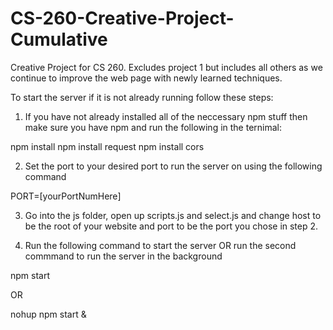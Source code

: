 # CS-260-Creative-Project-Cumulative
Creative Project for CS 260. Excludes project 1 but includes all others as we continue to improve the web page with newly learned techniques.

To start the server if it is not already running follow these steps:

1. If you have not already installed all of the neccessary npm stuff then make sure you have npm and run the following in the ternimal:

npm install
npm install request
npm install cors

2. Set the port to your desired port to run the server on using the following command

PORT=[yourPortNumHere]

3. Go into the js folder, open up scripts.js and select.js and change host to be the root of your website
   and port to be the port you chose in step 2.

4. Run the following command to start the server OR run the second commmand to run the server in the background

npm start

OR

nohup npm start &
